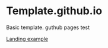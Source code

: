 # Template.github.io
Basic template. guthub pages test


[Landing example](https://kingstonbk3.github.io/Template.github.io/src/ "Discription here")  
